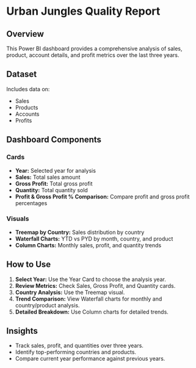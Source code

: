 # Urban Jungles Quality Report

## Overview

This Power BI dashboard provides a comprehensive analysis of sales, product, account details, and profit metrics over the last three years.

## Dataset

Includes data on:
- Sales
- Products
- Accounts
- Profits

## Dashboard Components

### Cards
- **Year:** Selected year for analysis
- **Sales:** Total sales amount
- **Gross Profit:** Total gross profit
- **Quantity:** Total quantity sold
- **Profit & Gross Profit % Comparison:** Compare profit and gross profit percentages

### Visuals
- **Treemap by Country:** Sales distribution by country
- **Waterfall Charts:** YTD vs PYD by month, country, and product
- **Column Charts:** Monthly sales, profit, and quantity trends

## How to Use

1. **Select Year:** Use the Year Card to choose the analysis year.
2. **Review Metrics:** Check Sales, Gross Profit, and Quantity cards.
3. **Country Analysis:** Use the Treemap visual.
4. **Trend Comparison:** View Waterfall charts for monthly and country/product analysis.
5. **Detailed Breakdown:** Use Column charts for detailed trends.

## Insights

- Track sales, profit, and quantities over three years.
- Identify top-performing countries and products.
- Compare current year performance against previous years.
